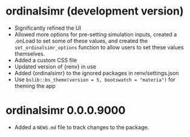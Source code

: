 # ordinalsimr (development version)

* Significantly refined the UI
* Allowed more options for pre-setting simulation inputs, created a .onLoad to set some of these values, and created the `set_ordinalsimr_options` function to allow users to set these values themselves.
* Added a custom CSS file
* Updated version of {renv} in use
* Added {ordinalsimr} to the ignored packages in renv/settings.json
* Use `bslib::bs_theme(version = 5, bootswatch = "materia")` for theming the app 

# ordinalsimr 0.0.0.9000

* Added a `NEWS.md` file to track changes to the package.
